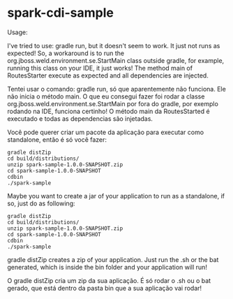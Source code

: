 spark-cdi-sample
================

Usage:

I've tried to use: gradle run, but it doesn't seem to work. It just not runs as expected!
So, a workaround is to run the org.jboss.weld.environment.se.StartMain class outside gradle, for example, running this class on your IDE, it just works! The method main of RoutesStarter execute as expected and all dependencies are injected.

Tentei usar o comando: gradle run, só que aparentemente não funciona. Ele não inicia o método main.
O que eu consegui fazer foi rodar a classe org.jboss.weld.environment.se.StartMain por fora do gradle, por exemplo rodando na IDE, funciona certinho! O método main da RoutesStarted é executado e todas as dependencias são injetadas.

Você pode querer criar um pacote da aplicação para executar como standalone, então é só você fazer:

```
gradle distZip
cd build/distributions/  
unzip spark-sample-1.0.0-SNAPSHOT.zip
cd spark-sample-1.0.0-SNAPSHOT
cdbin
./spark-sample
```

Maybe you want to create a jar of your application to run as a standalone, if so, just do as following:

```
gradle distZip
cd build/distributions/  
unzip spark-sample-1.0.0-SNAPSHOT.zip
cd spark-sample-1.0.0-SNAPSHOT
cdbin
./spark-sample
```

gradle distZip creates a zip of your application. Just run the .sh or the bat generated, which is inside the bin folder and your application will run!

O gradle distZip cria um zip da sua aplicação. É só rodar o .sh ou o bat gerado, que está dentro da pasta bin que a sua aplicação vai rodar!